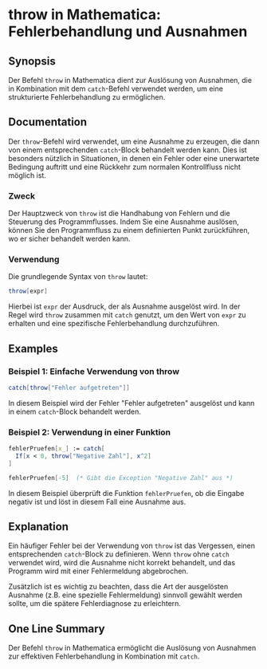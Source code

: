 <!--
Meta Description: # throw in Mathematica: Fehlerbehandlung und Ausnahmen ## Synopsis Der Befehl `throw` in Mathematica dient zur Auslösung von Ausnahmen, die in Kombina...
Meta Keywords: throw, die, der, von, catch
-->

# throw in Mathematica: Fehlerbehandlung und Ausnahmen

## Synopsis
Der Befehl `throw` in Mathematica dient zur Auslösung von Ausnahmen, die in Kombination mit dem `catch`-Befehl verwendet werden, um eine strukturierte Fehlerbehandlung zu ermöglichen. 

## Documentation
Der `throw`-Befehl wird verwendet, um eine Ausnahme zu erzeugen, die dann von einem entsprechenden `catch`-Block behandelt werden kann. Dies ist besonders nützlich in Situationen, in denen ein Fehler oder eine unerwartete Bedingung auftritt und eine Rückkehr zum normalen Kontrollfluss nicht möglich ist. 

### Zweck
Der Hauptzweck von `throw` ist die Handhabung von Fehlern und die Steuerung des Programmflusses. Indem Sie eine Ausnahme auslösen, können Sie den Programmfluss zu einem definierten Punkt zurückführen, wo er sicher behandelt werden kann.

### Verwendung
Die grundlegende Syntax von `throw` lautet:
```mathematica
throw[expr]
```
Hierbei ist `expr` der Ausdruck, der als Ausnahme ausgelöst wird. In der Regel wird `throw` zusammen mit `catch` genutzt, um den Wert von `expr` zu erhalten und eine spezifische Fehlerbehandlung durchzuführen.

## Examples
### Beispiel 1: Einfache Verwendung von throw
```mathematica
catch[throw["Fehler aufgetreten"]]
```
In diesem Beispiel wird der Fehler "Fehler aufgetreten" ausgelöst und kann in einem `catch`-Block behandelt werden.

### Beispiel 2: Verwendung in einer Funktion
```mathematica
fehlerPruefen[x_] := catch[
  If[x < 0, throw["Negative Zahl"], x^2]
]

fehlerPruefen[-5]  (* Gibt die Exception "Negative Zahl" aus *)
```
In diesem Beispiel überprüft die Funktion `fehlerPruefen`, ob die Eingabe negativ ist und löst in diesem Fall eine Ausnahme aus.

## Explanation
Ein häufiger Fehler bei der Verwendung von `throw` ist das Vergessen, einen entsprechenden `catch`-Block zu definieren. Wenn `throw` ohne `catch` verwendet wird, wird die Ausnahme nicht korrekt behandelt, und das Programm wird mit einer Fehlermeldung abgebrochen. 

Zusätzlich ist es wichtig zu beachten, dass die Art der ausgelösten Ausnahme (z.B. eine spezielle Fehlermeldung) sinnvoll gewählt werden sollte, um die spätere Fehlerdiagnose zu erleichtern.

## One Line Summary
Der Befehl `throw` in Mathematica ermöglicht die Auslösung von Ausnahmen zur effektiven Fehlerbehandlung in Kombination mit `catch`.